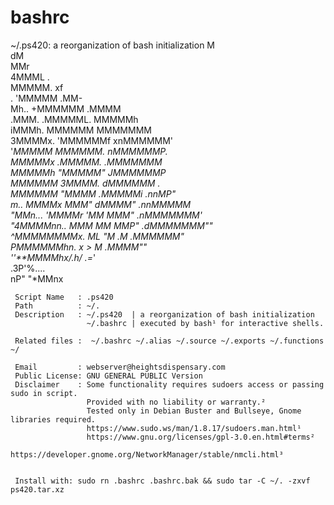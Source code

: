 # bashrc
~/.ps420:  a reorganization of bash initialization
                              M                            
                             dM                            
                             MMr                           
                            4MMML                  .       
                            MMMMM.                xf       
            .              'MMMMM               .MM-       
             Mh..          +MMMMMM            .MMMM        
            .MMM.         .MMMMML.          MMMMMh        
            iMMMh.        MMMMMM         MMMMMMM         
            3MMMMx.     'MMMMMMf      xnMMMMMM'         
            '*MMMMM      MMMMMM.     nMMMMMMP.          
             *MMMMMx    .MMMMM.    .MMMMMMM            
              *MMMMMh   "MMMMM"   JMMMMMMP             
                MMMMMM   3MMMM.  dMMMMMM            .  
                 MMMMMM  "MMMM  .MMMMMi        .nnMP"  
      m..         *MMMMx  MMM"  dMMMM"    .nnMMMMM*    
       "MMn...     'MMMMr 'MM   MMM"   .nMMMMMMM*'     
        "4MMMMnn..   *MMM  MM  MMP"  .dMMMMMMM""       
          ^MMMMMMMMx.  *ML "M .M*  .MMMMMM**"          
             *PMMMMMMhn. *x > M  .MMMM**""             
                    ''**MMMMhx/.h/ .=*'                    
                         .3P'%....                     
                       nP"     "*MMnx    

     Script Name   : .ps420
     Path          : ~/.                                                                                   
     Description   : ~/.ps420  | a reorganization of bash initialization
                     ~/.bashrc | executed by bash¹ for interactive shells.                                                                          

     Related files :  ~/.bashrc ~/.alias ~/.source ~/.exports ~/.functions ~/                  

     Email         : webserver@heightsdispensary.com 
     Public License: GNU GENERAL PUBLIC Version
     Disclaimer    : Some functionality requires sudoers access or passing sudo in script.
                     Provided with no liability or warranty.² 
                     Tested only in Debian Buster and Bullseye, Gnome libraries required.                                                              
                     https://www.sudo.ws/man/1.8.17/sudoers.man.html¹
                     https://www.gnu.org/licenses/gpl-3.0.en.html#terms² 
                     https://developer.gnome.org/NetworkManager/stable/nmcli.html³


     Install with: sudo rn .bashrc .bashrc.bak && sudo tar -C ~/. -zxvf ps420.tar.xz




